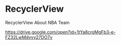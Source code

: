 # RecyclerView
RecyclerView About NBA Team

https://drive.google.com/open?id=1tYa8crgMgFb3-e-FZ32LwMdvyv27DO7v
